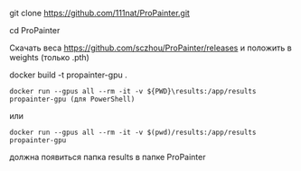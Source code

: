 git clone https://github.com/111nat/ProPainter.git  

cd ProPainter  

Скачать веса https://github.com/sczhou/ProPainter/releases и положить в weights (только .pth)  

docker build -t propainter-gpu .  


`docker run --gpus all --rm -it -v ${PWD}\results:/app/results propainter-gpu (для PowerShell)`  

или  

`docker run --gpus all --rm -it -v $(pwd)/results:/app/results propainter-gpu`  
  
должна появиться папка results в папке ProPainter